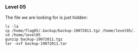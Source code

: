 ### Level 05    
The file we are looking for is just hidden:
```
ls -la  
cp /home/flag05/.backup/backup-19072011.tgz /home/level05/.  
cd /home/level05
gunzip backup-19072011.tgz
tar -xvf backup-19072011.tar
```